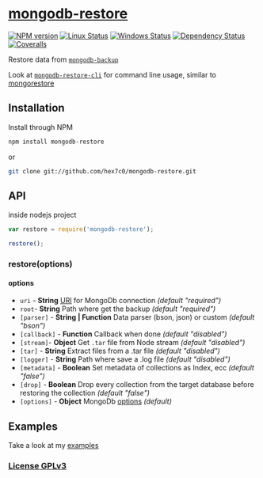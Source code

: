 # [mongodb-restore](http://supergiovane.tk/#/mongodb-restore)

[![NPM version](https://img.shields.io/npm/v/mongodb-restore.svg)](https://www.npmjs.com/package/mongodb-restore)
[![Linux Status](https://img.shields.io/travis/hex7c0/mongodb-restore.svg?label=linux)](https://travis-ci.org/hex7c0/mongodb-restore)
[![Windows Status](https://img.shields.io/appveyor/ci/hex7c0/mongodb-restore.svg?label=windows)](https://ci.appveyor.com/project/hex7c0/mongodb-restore)
[![Dependency Status](https://img.shields.io/david/hex7c0/mongodb-restore.svg)](https://david-dm.org/hex7c0/mongodb-restore)
[![Coveralls](https://img.shields.io/coveralls/hex7c0/mongodb-restore.svg)](https://coveralls.io/r/hex7c0/mongodb-restore)

Restore data from [`mongodb-backup`](https://github.com/hex7c0/mongodb-backup)

Look at [`mongodb-restore-cli`](https://github.com/hex7c0/mongodb-restore-cli) for command line usage, similar to [mongorestore](http://docs.mongodb.org/manual/reference/program/mongorestore/)

## Installation

Install through NPM

```bash
npm install mongodb-restore
```
or
```bash
git clone git://github.com/hex7c0/mongodb-restore.git
```

## API

inside nodejs project
```js
var restore = require('mongodb-restore');

restore();
```

### restore(options)

#### options

 - `uri` - **String** [URI](http://mongodb.github.io/node-mongodb-native/2.0/tutorials/urls/) for MongoDb connection *(default "required")*
 - `root`- **String** Path where get the backup *(default "required")*
 - `[parser]` - **String | Function** Data parser (bson, json) or custom *(default "bson")*
 - `[callback]` - **Function** Callback when done *(default "disabled")*
 - `[stream]`- **Object** Get `.tar` file from Node stream *(default "disabled")*
 - `[tar]` - **String** Extract files from a .tar file *(default "disabled")*
 - `[logger]` - **String** Path where save a .log file *(default "disabled")*
 - `[metadata]` - **Boolean** Set metadata of collections as Index, ecc *(default "false")*
 - `[drop]` - **Boolean** Drop every collection from the target database before restoring the collection *(default "false")*
 - `[options]` - **Object** MongoDb [options](http://mongodb.github.io/node-mongodb-native/2.0/tutorials/connecting/#toc_7) *(default)*

## Examples

Take a look at my [examples](examples)

### [License GPLv3](LICENSE)
